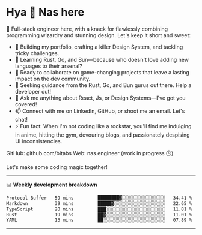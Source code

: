 # Hya 👋 Nas here

👋 Full-stack engineer here, with a knack for flawlessly combining programming wizardry and stunning design. Let's keep it short and sweet:

- 🔭 Building my portfolio, crafting a killer Design System, and tackling tricky challenges.
- 🌱 Learning Rust, Go, and Bun—because who doesn't love adding new languages to their arsenal?
- 👯 Ready to collaborate on game-changing projects that leave a lasting impact on the dev community.
- 🤔 Seeking guidance from the Rust, Go, and Bun gurus out there. Help a developer out!
- 💬 Ask me anything about React, Js, or Design Systems—I've got you covered!
- 📫 Connect with me on LinkedIn, GitHub, or shoot me an email. Let's chat!
- ⚡ Fun fact: When I'm not coding like a rockstar, you'll find me indulging in anime, hitting the gym, devouring blogs, and passionately despising UI inconsistencies.

GitHub: github.com/bitabs
Web: nas.engineer (work in progress 🕒)

Let's make some coding magic together!

-------
📊 **Weekly development breakdown**
<!--START_SECTION:waka-->

```txt
Protocol Buffer   59 mins         ████████▓░░░░░░░░░░░░░░░░   34.41 %
Markdown          39 mins         █████▓░░░░░░░░░░░░░░░░░░░   22.65 %
TypeScript        20 mins         ███░░░░░░░░░░░░░░░░░░░░░░   11.81 %
Rust              19 mins         ██▓░░░░░░░░░░░░░░░░░░░░░░   11.01 %
YAML              13 mins         ██░░░░░░░░░░░░░░░░░░░░░░░   07.89 %
```

<!--END_SECTION:waka-->
-------
